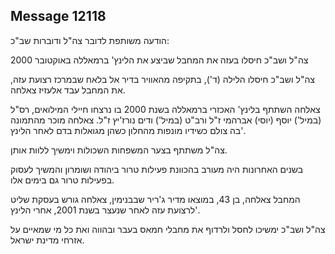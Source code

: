## Message 12118

הודעה משותפת לדובר צה"ל ודוברות שב"כ:

צה"ל ושב"כ חיסלו בעזה את המחבל שביצע את הלינץ' ברמאללה באוקטובר 2000

צה"ל ושב"כ חיסלו הלילה (ד'), בתקיפה מהאוויר בדיר אל בלאח שבמרכז רצועת עזה, את המחבל עבד אלעזיז צאלחה.

צאלחה השתתף בלינץ' האכזרי ברמאללה בשנת 2000 בו נרצחו חיילי המילואים, רס"ל (במיל') יוסף (יוסי) אברהמי ז"ל ורב"ט (במיל') ודים נורז'יץ ז"ל. צאלחה מוכר מהתמונה בה צולם כשידיו מונפות מהחלון כשהן מגואלות בדם לאחר הלינץ'. 

צה"ל משתתף בצער המשפחות השכולות וימשיך ללוות אותן.

בשנים האחרונות היה מעורב בהכוונת פעילות טרור ביהודה ושומרון והמשיך לעסוק בפעילות טרור גם בימים אלו. 

המחבל צאלחה, בן 43, במוצאו מדיר ג'ריר שבבנימין, צאלחה גורש בעסקת שליט לרצועת עזה לאחר שנעצר בשנת 2001, אחרי הלינץ'.

צה"ל ושב"כ ימשיכו לחסל ולרדוף את מחבלי חמאס בעבר ובהווה ואת כל מי שמאיים על אזרחי מדינת ישראל.

